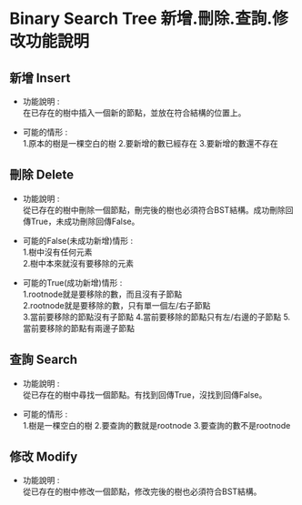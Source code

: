 # Binary Search Tree 新增.刪除.查詢.修改功能說明
新增 Insert
---
- 功能說明 :  
在已存在的樹中插入一個新的節點，並放在符合結構的位置上。   

- 可能的情形 :  
1.原本的樹是一棵空白的樹
2.要新增的數已經存在
3.要新增的數還不存在
  
刪除 Delete
---
- 功能說明 :  
從已存在的樹中刪除一個節點，刪完後的樹也必須符合BST結構。成功刪除回傳True，未成功刪除回傳False。  
  
- 可能的False(未成功新增)情形 :   
1.樹中沒有任何元素  
2.樹中本來就沒有要移除的元素  

- 可能的True(成功新增)情形 :  
1.rootnode就是要移除的數，而且沒有子節點    
2.rootnode就是要移除的數，只有單一個左/右子節點  
3.當前要移除的節點沒有子節點
4.當前要移除的節點只有左/右邊的子節點
5.當前要移除的節點有兩邊子節點 

查詢 Search
---
- 功能說明 :  
從已存在的樹中尋找一個節點。有找到回傳True，沒找到回傳False。  

- 可能的情形 :  
1.樹是一棵空白的樹
2.要查詢的數就是rootnode
3.要查詢的數不是rootnode  

修改 Modify
---
- 功能說明 :  
從已存在的樹中修改一個節點，修改完後的樹也必須符合BST結構。

